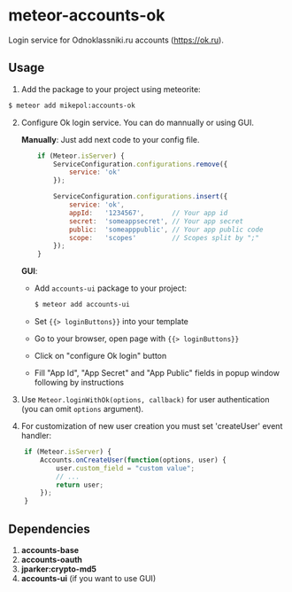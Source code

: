 meteor-accounts-ok
==================

Login service for Odnoklassniki.ru accounts (https://ok.ru).

Usage
-----

1. Add the package to your project using meteorite:
```sh
$ meteor add mikepol:accounts-ok
```

2. Configure Ok login service. You can do mannually or using GUI.

    **Manually**: Just add next code to your config file.
    ```js
        if (Meteor.isServer) {
            ServiceConfiguration.configurations.remove({
                service: 'ok'
            });

            ServiceConfiguration.configurations.insert({
                service: 'ok',
                appId:   '1234567',       // Your app id
                secret:  'someappsecret', // Your app secret
                public:  'someapppublic', // Your app public code
                scope:   'scopes'         // Scopes split by ";"
            });
        }
    ```

    **GUI**: 
    * Add `accounts-ui` package to your project:

        ```sh
        $ meteor add accounts-ui
        ```
    * Set `{{> loginButtons}}` into your template
    * Go to your browser, open page with `{{> loginButtons}}`
    * Click on "configure Ok login" button
    * Fill "App Id", "App Secret" and "App Public" fields in popup window following by instructions

3. Use `Meteor.loginWithOk(options, callback)` for user authentication (you can omit `options` argument).

4. For customization of new user creation you must set 'createUser' event handler:
```js
    if (Meteor.isServer) {
        Accounts.onCreateUser(function(options, user) {
            user.custom_field = "custom value";
            // ...
            return user;
        });
    }
```

Dependencies
------------

1. **accounts-base**
2. **accounts-oauth**
3. **jparker:crypto-md5**
4. **accounts-ui** (if you want to use GUI)
